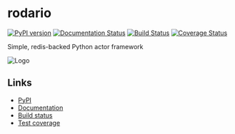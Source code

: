 # rodario

[![PyPI version](https://badge.fury.io/py/rodario.svg)](http://badge.fury.io/py/rodario) [![Documentation Status](https://readthedocs.org/projects/rodario/badge/?version=latest)](https://rodario.readthedocs.org) [![Build Status](https://semaphoreci.com/api/v1/projects/1bdb25a6-3956-4ad0-bafd-4497c3685f13/496501/shields_badge.svg)](https://semaphoreci.com/haliphax/rodario) [![Coverage Status](https://coveralls.io/repos/haliphax/rodario/badge.svg?branch=master&service=github)](https://coveralls.io/github/haliphax/rodario?branch=master)

Simple, redis-backed Python actor framework

![Logo](https://oddnetwork.org/hx/rodario.png)

## Links

- [PyPI](https://pypi.python.org/pypi/rodario)
- [Documentation](https://rodario.readthedocs.org)
- [Build status](https://semaphoreci.com/haliphax/rodario)
- [Test coverage](https://coveralls.io/github/haliphax/rodario)

